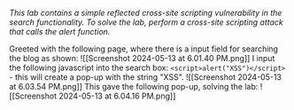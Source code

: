 *This lab contains a simple reflected cross-site scripting vulnerability in the search functionality.
To solve the lab, perform a cross-site scripting attack that calls the alert function.*

Greeted with the following page, where there is a input field for searching the blog as shown:
![[Screenshot 2024-05-13 at 6.01.40 PM.png]]
I input the following javascript into the search box:
`<script>alert("XSS")</script>` - this will create a pop-up with the string "XSS". 
![[Screenshot 2024-05-13 at 6.03.54 PM.png]]
This gave the following pop-up, solving the lab:
![[Screenshot 2024-05-13 at 6.04.16 PM.png]]
